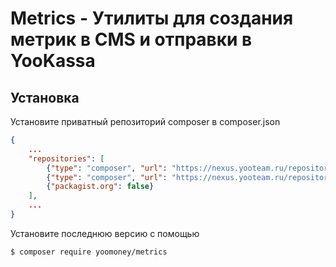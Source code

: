 # Metrics - Утилиты для создания метрик в CMS и отправки в YooKassa

## Установка

Установите приватный репозиторий composer в composer.json

```json
{
    ...
    "repositories": [
        {"type": "composer", "url": "https://nexus.yooteam.ru/repository/composer-proxy-packagist-org/"},
        {"type": "composer", "url": "https://nexus.yooteam.ru/repository/cmssdk-libraries/"},
        {"packagist.org": false}
    ],
    ...
}
```

Установите последнюю версию с помощью

```bash
$ composer require yoomoney/metrics
```
